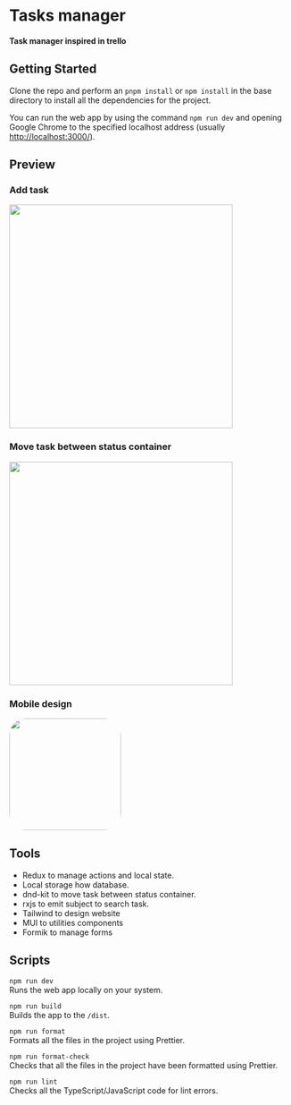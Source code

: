 # Tasks manager

#### Task manager inspired in trello

## Getting Started

Clone the repo and perform an `pnpm install` or `npm install` in the base directory to install all the dependencies for the project.

You can run the web app by using the command `npm run dev` and opening Google Chrome to the specified localhost address (usually [http://localhost:3000/](http://localhost:3000/)).

## Preview

### Add task
<img src="https://user-images.githubusercontent.com/56488686/208325146-600f9023-7ead-49b4-bb42-3ff1ade056eb.png" width="400">

### Move task between status container
<img src="https://user-images.githubusercontent.com/56488686/208325333-0de42e0a-f699-42a8-b73c-c39d06386c37.png" width="400">

### Mobile design
<img src="https://user-images.githubusercontent.com/56488686/208325571-d7d79522-3939-4010-87b0-2d6594a4eca2.png" width="200" style="border-radius: 30px">


## Tools

- Redux to manage actions and local state.
- Local storage how database.
- dnd-kit to move task between status container.
- rxjs to emit subject to search task.
- Tailwind to design website
- MUI to utilities components
- Formik to manage forms

## Scripts

`npm run dev`\
Runs the web app locally on your system.

`npm run build`\
Builds the app to the `/dist`.

`npm run format`\
Formats all the files in the project using Prettier.

`npm run format-check`\
Checks that all the files in the project have been formatted using Prettier.

`npm run lint`\
Checks all the TypeScript/JavaScript code for lint errors.

